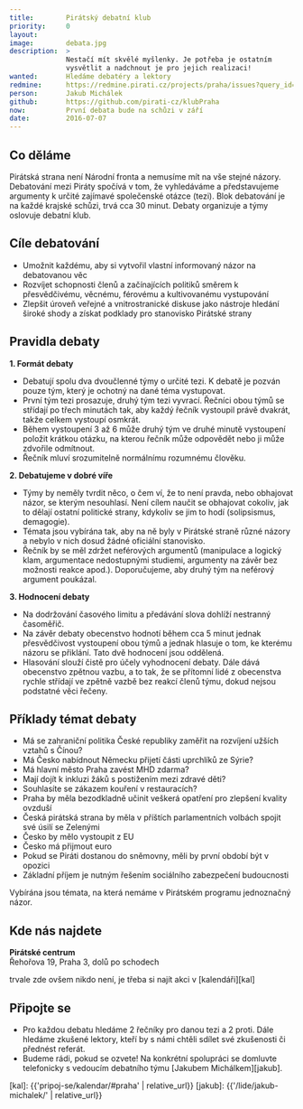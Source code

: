 ```yaml
---
title:        Pirátský debatní klub
priority:     0
layout:       
image:        debata.jpg
description:  >
              Nestačí mít skvělé myšlenky. Je potřeba je ostatním
              vysvětlit a nadchnout je pro jejich realizaci!
wanted:       Hledáme debatéry a lektory
redmine:      https://redmine.pirati.cz/projects/praha/issues?query_id=29
person:       Jakub Michálek
github:       https://github.com/pirati-cz/klubPraha
now:          První debata bude na schůzi v září
date:         2016-07-07
---
```


## Co děláme

Pirátská strana není Národní fronta a nemusíme mít na vše stejné názory.
Debatování mezi Piráty spočívá v tom, že vyhledáváme a představujeme argumenty k určité zajímavé společenské otázce (tezi). Blok debatování je na každé krajské schůzi, trvá cca 30 minut. Debaty organizuje a týmy oslovuje debatní klub.

Cíle debatování
---------------

* Umožnit každému, aby si vytvořil vlastní informovaný názor na debatovanou věc
* Rozvíjet schopnosti členů a začínajících politiků směrem k přesvědčivému, věcnému, férovému a kultivovanému vystupování
* Zlepšit úroveň veřejné a vnitrostranické diskuse jako nástroje hledání široké shody a získat podklady pro stanovisko Pirátské strany

Pravidla debaty
---------------

**1. Formát debaty**

* Debatují spolu dva dvoučlenné týmy o určité tezi. K debatě je pozván pouze tým, který je ochotný na dané téma vystupovat.
* První tým tezi prosazuje, druhý tým tezi vyvrací. Řečníci obou týmů se střídají po třech minutách tak, aby každý řečník vystoupil právě dvakrát, takže celkem vystoupí osmkrát.
* Během vystoupení 3 až 6 může druhý tým ve druhé minutě vystoupení položit krátkou otázku, na kterou řečník může odpovědět nebo ji může zdvořile odmítnout.
* Řečník mluví srozumitelně normálnímu rozumnému člověku.

**2. Debatujeme v dobré víře**

* Týmy by neměly tvrdit něco, o čem ví, že to není pravda, nebo obhajovat názor, se kterým nesouhlasí. Není cílem naučit se obhajovat cokoliv, jak to dělají ostatní politické strany, kdykoliv se jim to hodí (solipsismus, demagogie).
* Témata jsou vybírána tak, aby na ně byly v Pirátské straně různé názory a nebylo v nich dosud žádné oficiální stanovisko.
* Řečník by se měl zdržet neférových argumentů (manipulace a logický klam, argumentace nedostupnými studiemi, argumenty na závěr bez možnosti reakce apod.). Doporučujeme, aby druhý tým na neférový argument poukázal.

**3. Hodnocení debaty**

* Na dodržování časového limitu a předávání slova dohlíží nestranný časoměřič.
* Na závěr debaty obecenstvo hodnotí během cca 5 minut jednak přesvědčivost vystoupení obou týmů a jednak hlasuje o tom, ke kterému názoru se přiklání. Tato dvě hodnocení jsou oddělená.
* Hlasování slouží čistě pro účely vyhodnocení debaty. Dále dává obecenstvo zpětnou vazbu, a to tak, že se přítomní lidé z obecenstva rychle střídají ve zpětně vazbě bez reakcí členů týmu, dokud nejsou podstatné věci řečeny.

Příklady témat debaty
---------------------

* Má se zahraniční politika České republiky zaměřit na rozvíjení užších vztahů s Čínou?
* Má Česko nabídnout Německu přijetí části uprchlíků ze Sýrie?
* Má hlavní město Praha zavést MHD zdarma?
* Mají dojít k inkluzi žáků s postižením mezi zdravé děti?
* Souhlasíte se zákazem kouření v restauracích?
* Praha by měla bezodkladně učinit veškerá opatření pro zlepšení kvality ovzduší
* Česká pirátská strana by měla v příštích parlamentních volbách spojit své úsilí se Zelenými
* Česko by mělo vystoupit z EU
* Česko má přijmout euro
* Pokud se Piráti dostanou do sněmovny, měli by první období být v opozici
* Základní příjem je nutným řešením sociálního zabezpečení budoucnosti

Vybírána jsou témata, na která nemáme v Pirátském programu jednoznačný názor.

## Kde nás najdete

**Pirátské centrum**  
Řehořova 19, Praha 3, dolů po schodech

trvale zde ovšem nikdo není, je třeba si najít akci v [kalendáři][kal]

## Připojte se

* Pro každou debatu hledáme 2 řečníky pro danou tezi a 2 proti. Dále
hledáme zkušené lektory, kteří by s námi chtěli sdílet své zkušenosti či
přednést referát.
* Budeme rádi, pokud se ozvete! Na konkrétní spolupráci se domluvte
telefonicky s vedoucím debatního týmu [Jakubem Michálkem][jakub].

[kal]: {{'pripoj-se/kalendar/#praha' | relative_url}}
[jakub]: {{'/lide/jakub-michalek/' | relative_url}}
